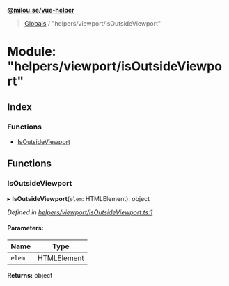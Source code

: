 **[@milou.se/vue-helper](../README.md)**

> [Globals](../globals.md) / "helpers/viewport/isOutsideViewport"

# Module: "helpers/viewport/isOutsideViewport"

## Index

### Functions

* [IsOutsideViewport](_helpers_viewport_isoutsideviewport_.md#isoutsideviewport)

## Functions

### IsOutsideViewport

▸ **IsOutsideViewport**(`elem`: HTMLElement): object

*Defined in [helpers/viewport/isOutsideViewport.ts:1](https://github.com/milou-se/milou-vue-helper/blob/67af96b/src/helpers/viewport/isOutsideViewport.ts#L1)*

#### Parameters:

Name | Type |
------ | ------ |
`elem` | HTMLElement |

**Returns:** object
